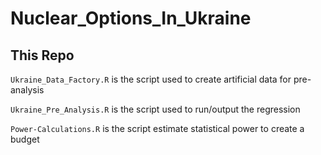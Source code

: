 # Nuclear_Options_In_Ukraine


## This Repo

`Ukraine_Data_Factory.R` is the script used to create artificial data for pre-analysis

`Ukraine_Pre_Analysis.R` is the script used to run/output the regression

`Power-Calculations.R` is the script estimate statistical power to create a budget
